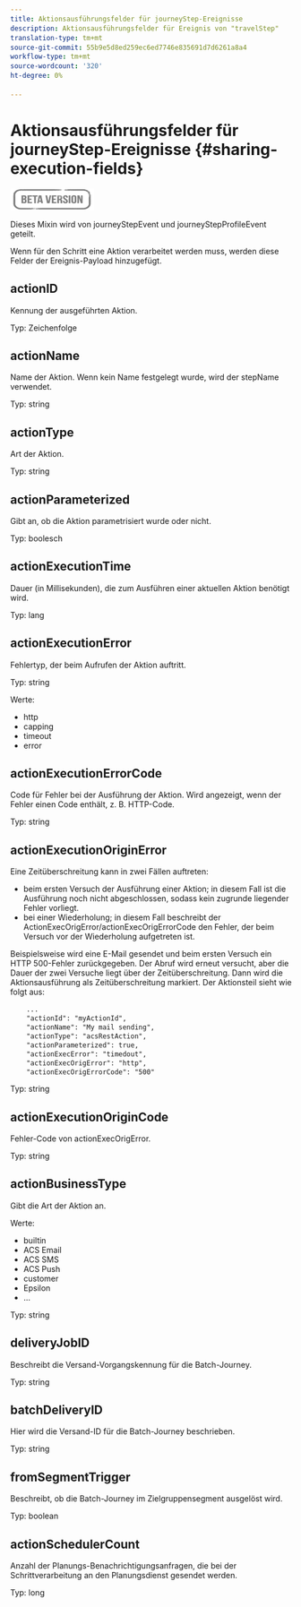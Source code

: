 ```yaml
---
title: Aktionsausführungsfelder für journeyStep-Ereignisse
description: Aktionsausführungsfelder für Ereignis von "travelStep"
translation-type: tm+mt
source-git-commit: 55b9e5d8ed259ec6ed7746e835691d7d6261a8a4
workflow-type: tm+mt
source-wordcount: '320'
ht-degree: 0%

---
```


# Aktionsausführungsfelder für journeyStep-Ereignisse {#sharing-execution-fields}

![](../assets/do-not-localize/badge.png)

Dieses Mixin wird von journeyStepEvent und journeyStepProfileEvent geteilt.

Wenn für den Schritt eine Aktion verarbeitet werden muss, werden diese Felder der Ereignis-Payload hinzugefügt.

## actionID

Kennung der ausgeführten Aktion.

Typ: Zeichenfolge

## actionName

Name der Aktion. Wenn kein Name festgelegt wurde, wird der stepName verwendet.

Typ: string

## actionType

Art der Aktion.

Typ: string

## actionParameterized

Gibt an, ob die Aktion parametrisiert wurde oder nicht.

Typ: boolesch

## actionExecutionTime

Dauer (in Millisekunden), die zum Ausführen einer aktuellen Aktion benötigt wird.

Typ: lang

## actionExecutionError

Fehlertyp, der beim Aufrufen der Aktion auftritt.

Typ: string

Werte:
* http
* capping
* timeout
* error

## actionExecutionErrorCode

Code für Fehler bei der Ausführung der Aktion. Wird angezeigt, wenn der Fehler einen Code enthält, z. B. HTTP-Code.

Typ: string

## actionExecutionOriginError

Eine Zeitüberschreitung kann in zwei Fällen auftreten:

* beim ersten Versuch der Ausführung einer Aktion; in diesem Fall ist die Ausführung noch nicht abgeschlossen, sodass kein zugrunde liegender Fehler vorliegt.
* bei einer Wiederholung; in diesem Fall beschreibt der ActionExecOrigError/actionExecOrigErrorCode den Fehler, der beim Versuch vor der Wiederholung aufgetreten ist.

Beispielsweise wird eine E-Mail gesendet und beim ersten Versuch ein HTTP 500-Fehler zurückgegeben. Der Abruf wird erneut versucht, aber die Dauer der zwei Versuche liegt über der Zeitüberschreitung. Dann wird die Aktionsausführung als Zeitüberschreitung markiert. Der Aktionsteil sieht wie folgt aus:

```
    ...
    "actionId": "myActionId",
    "actionName": "My mail sending",
    "actionType": "acsRestAction",
    "actionParameterized": true,
    "actionExecError": "timedout",
    "actionExecOrigError": "http",
    "actionExecOrigErrorCode": "500"
```

Typ: string

## actionExecutionOriginCode

Fehler-Code von actionExecOrigError.

Typ: string

## actionBusinessType

Gibt die Art der Aktion an.

Werte:

* builtin
* ACS Email
* ACS SMS
* ACS Push
* customer
* Epsilon
* ...

Typ: string

## deliveryJobID

Beschreibt die Versand-Vorgangskennung für die Batch-Journey.

Typ: string

## batchDeliveryID

Hier wird die Versand-ID für die Batch-Journey beschrieben.

Typ: string

## fromSegmentTrigger

Beschreibt, ob die Batch-Journey im Zielgruppensegment ausgelöst wird.

Typ: boolean

## actionSchedulerCount

Anzahl der Planungs-Benachrichtigungsanfragen, die bei der Schrittverarbeitung an den Planungsdienst gesendet werden.

Typ: long

